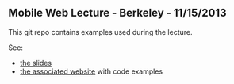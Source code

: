 ## Mobile Web Lecture - Berkeley - 11/15/2013
This git repo contains examples used during the lecture.

See:
- [the slides](https://docs.google.com/a/yelp.com/presentation/d/16ium6cyWYpA17xLZ1H0XBDkrjMhJTBtrbuFIv6TY2zQ/present)
- [the associated website](http://arnaudbrousseau.github.io/mobile-web-lecture-berkeley/) with code examples
